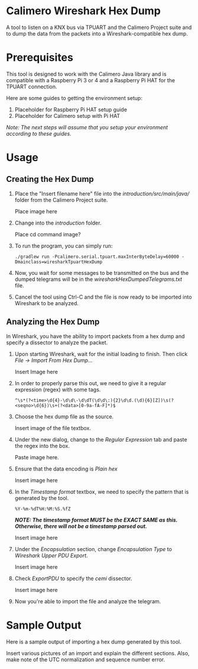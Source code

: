 # Calimero Wireshark Hex Dump
A tool to listen on a KNX bus via TPUART and the Calimero Project suite and to dump the data from the packets into a Wireshark-compatible hex dump.


# Prerequisites

This tool is designed to work with the Calimero Java library and is compatible with a Raspberry Pi 3 or 4 and a Raspberry Pi HAT for the TPUART connection.

Here are some guides to getting the environment setup:

  1. Placeholder for Raspberry Pi HAT setup guide
  2. Placeholder for Calimero setup with Pi HAT
  
_Note: The next steps will assume that you setup your environment according to these guides._

# Usage
  
  ## Creating the Hex Dump
  1. Place the "Insert filename here" file into the _introduction/src/main/java/_ folder from the Calimero Project suite.

      Place image here

  3. Change into the _introduction_ folder.
      
      Place cd command image?

  3. To run the program, you can simply run:
      ```
      ./gradlew run -Pcalimero.serial.tpuart.maxInterByteDelay=60000 -Dmainclass=wiresharkTpuartHexDump
      ```
      
      
  4. Now, you wait for some messages to be transmitted on the bus and the dumped telegrams will be in the _wiresharkHexDumpedTelegrams.txt_ file.

  5. Cancel the tool using Ctrl-C and the file is now ready to be imported into Wireshark to be analyzed.


  ## Analyzing the Hex Dump 
  In Wireshark, you have the ability to import packets from a hex dump and specify a dissector to analyze the packet.
  
  1. Upon starting Wireshark, wait for the initial loading to finish. Then click _File -> Import From Hex Dump..._
      
      Insert Image here
      
  2. In order to properly parse this out, we need to give it a regular expression (regex) with some tags.
    
      ```
      ^\s*(?<time>\d{4}-\d\d\-\d\dT(\d\d\:){2}\d\d.(\d){6}[Z])\s(?<seqno>\d{6})\s+(?<data>[0-9a-fA-F]*)$
      ```
  
  3. Choose the hex dump file as the source.
      
      Insert image of the file textbox.
  
  4. Under the new dialog, change to the _Regular Expression_ tab and paste the regex into the box.
  
      Paste image here.
  
  5. Ensure that the data encoding is _Plain hex_
  
      Insert image here
  
  6. In the _Timestamp format_ textbox, we need to specify the pattern that is generated by the tool. 
  
      ```
      %Y-%m-%dT%H:%M:%S.%fZ
      ```
      _**NOTE: The timestamp format MUST be the EXACT SAME as this. Otherwise, there will not be a timestamp parsed out.**_
      
      Insert image here
  
  7. Under the _Encapsulation_ section, change _Encapsulation Type_ to _Wireshark Upper PDU Export_.
      
      Insert image here
  
  8. Check _ExportPDU_ to specify the _cemi_ dissector.
  
      Insert image here
  
  9. Now you're able to import the file and analyze the telegram.

# Sample Output

Here is a sample output of importing a hex dump generated by this tool.

Insert various pictures of an import and explain the different sections. Also, make note of the UTC normalization and sequence number error.



